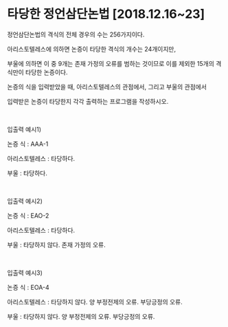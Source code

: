 # 타당한 정언삼단논법 [2018.12.16~23]

정언삼단논법의 격식의 전체 경우의 수는 256가지이다.

아리스토텔레스에 의하면 논증이 타당한 격식의 개수는 24개이지만, 

부울에 의하면 이 중 9개는 존재 가정의 오류를 범하는 것이므로 이를 제외한 15개의 격식만이 타당한 논증이다.

논증의 식을 입력받았을 때, 아리스토텔레스의 관점에서, 그리고 부울의 관점에서

입력받은 논증이 타당한지 각각 출력하는 프로그램을 작성하시오.

<br>


입출력 예시1)

논증 식 : AAA-1

아리스토텔레스 : 타당하다.

부울 : 타당하다.

<br>

입출력 예시2)

논증 식 : EAO-2

아리스토텔레스 : 타당하다.

부울 : 타당하지 않다. 존재 가정의 오류.

<br>

입출력 예시3)

논증 식 : EOA-4

아리스토텔레스 : 타당하지 않다. 양 부정전제의 오류. 부당긍정의 오류.

부울 : 타당하지 않다. 양 부정전제의 오류. 부당긍정의 오류.



